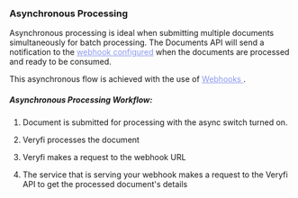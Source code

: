 <h3 className="h3-title" id="asynchronous-new-api-docs">Asynchronous Processing</h3>

<p className="p-text">Asynchronous processing is ideal when submitting multiple documents simultaneously for 
batch processing. The Documents API will send a notification to the <a href="/api/settings/keys/" style="color: #8B99EE">webhook configured</a> when the 
documents are processed and ready to be consumed.</p>

<p className="p-text">This asynchronous flow is achieved with the use of <a href="#set-webhooks-new-api-docs" style="color: #8B99EE"> Webhooks </a>.</p>

<h5 className="p-text"> Asynchronous Processing Workflow: </h5>

1. <p className="p-text"> Document is submitted for processing with the async switch turned on.</p>
2. <p className="p-text">Veryfi processes the document</p>
3. <p className="p-text">Veryfi makes a request to the webhook URL</p>
4. <p className="p-text">The service that is serving your webhook makes a request to the Veryfi API to get the processed document's details</p>
